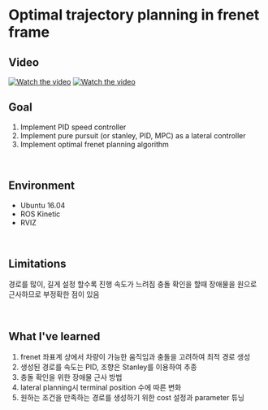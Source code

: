  # Optimal trajectory planning in frenet frame

 
 ## Video
 [![Watch the video](https://img.youtube.com/vi/JRviH5MpipM/maxresdefault.jpg)](https://www.youtube.com/watch?v=JRviH5MpipM)
 [![Watch the video](https://img.youtube.com/vi/jDcz4n1qKoo/maxresdefault.jpg)](https://www.youtube.com/watch?v=jDcz4n1qKoo)
 
 ## Goal
 
1. Implement PID speed controller
2. Implement pure pursuit (or stanley, PID, MPC) as a lateral controller
3. Implement optimal frenet planning algorithm

</br>

 ## Environment
 
 * Ubuntu 16.04
 * ROS Kinetic
 * RVIZ
 
 </br>
 
 ## Limitations
 
 경로를 많이, 길게 설정 할수록 진행 속도가 느려짐
 충돌 확인을 할때 장애물을 원으로 근사하므로 부정확한 점이 있음

</br>

 ## What I've learned

 1. frenet 좌표계 상에서 차량이 가능한 움직임과 충돌을 고려하여 최적 경로 생성
 2. 생성된 경로를 속도는 PID, 조향은 Stanley를 이용하여 추종 
 3. 충돌 확인을 위한 장애물 근사 방법
 4. lateral planning시 terminal position 수에 따른 변화
 5. 원하는 조건을 만족하는 경로를 생성하기 위한 cost 설정과 parameter 튜닝
